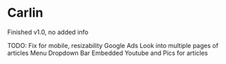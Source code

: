 # Carlin
Finished v1.0, no added info

TODO:
  Fix for mobile, resizability
  Google Ads
  Look into multiple pages of articles
  Menu Dropdown Bar
  Embedded Youtube and Pics for articles

